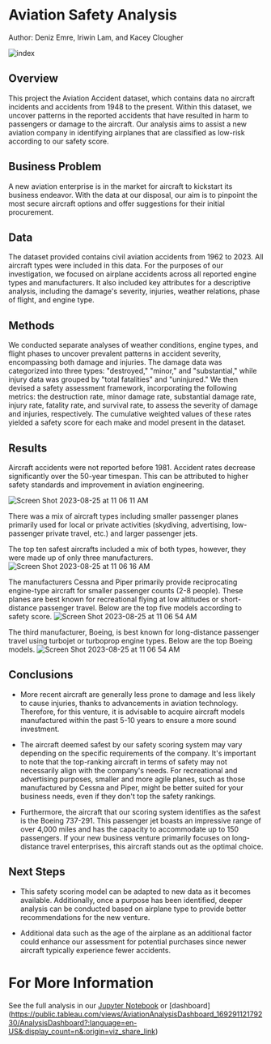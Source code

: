 # Aviation Safety Analysis 

Author: Deniz Emre, Iriwin Lam, and Kacey Clougher

![index](https://github.com/kaceyclougher/Phase-1-Project/assets/137820049/13a6f23a-59eb-42ad-9d82-36bb8981c2fe)


## Overview

This project the Aviation Accident dataset, which contains data no aircraft incidents and accidents from 1948 to the present. Within this dataset, we uncover patterns in the reported accidents that have resulted in harm to passengers or damage to the aircraft. Our analysis aims to assist a new aviation company in identifying airplanes that are classified as low-risk according to our safety score.

## Business Problem

A new aviation enterprise is in the market for aircraft to kickstart its business endeavor. With the data at our disposal, our aim is to pinpoint the most secure aircraft options and offer suggestions for their initial procurement.

## Data
The dataset provided contains civil aviation accidents from 1962 to 2023. All aircraft types were included in this data. For the purposes of our investigation, we focused on airplane accidents across all reported engine types and manufacturers. It also included key attributes for a descriptive analysis, including the damage's severity, injuries, weather relations, phase of flight, and engine type. 

## Methods
We conducted separate analyses of weather conditions, engine types, and flight phases to uncover prevalent patterns in accident severity, encompassing both damage and injuries. The damage data was categorized into three types: "destroyed," "minor," and "substantial," while injury data was grouped by "total fatalities" and "uninjured." We then devised a safety assessment framework, incorporating the following metrics: the destruction rate, minor damage rate, substantial damage rate, injury rate, fatality rate, and survival rate, to assess the severity of damage and injuries, respectively. The cumulative weighted values of these rates yielded a safety score for each make and model present in the dataset.

## Results

Aircraft accidents were not reported before 1981. Accident rates decrease significantly over the 50-year timespan. This can be attributed to higher safety standards and improvement in aviation engineering. 

![Screen Shot 2023-08-25 at 11 06 11 AM](https://github.com/kaceyclougher/Phase-1-Project/assets/137820049/50c858ac-4222-43ce-8c0a-d32d97f67033)


There was a mix of aircraft types including smaller passenger planes primarily used for local or private activities (skydiving, advertising, low-passenger private travel, etc.) and larger passenger jets. 

The top ten safest aircrafts included a mix of both types, however, they were made up of only three manufacturers. 
![Screen Shot 2023-08-25 at 11 06 16 AM](https://github.com/kaceyclougher/Phase-1-Project/assets/137820049/b57be40b-b527-4cd0-a4b1-55689056d18e)


The manufacturers Cessna and Piper primarily provide reciprocating engine-type aircraft for smaller passenger counts (2-8 people). These planes are best known for recreational flying at low altitudes or short-distance passenger travel. Below are the top five models according to safety score.
![Screen Shot 2023-08-25 at 11 06 54 AM](https://github.com/kaceyclougher/Phase-1-Project/assets/137820049/6e8a4b72-1a17-4695-9797-7f1b366b7ada)


The third manufacturer, Boeing, is best known for long-distance passenger travel using turbojet or turboprop engine types. Below are the top Boeing models. 
![Screen Shot 2023-08-25 at 11 06 54 AM](https://github.com/kaceyclougher/Phase-1-Project/assets/137820049/01001f0f-2c6f-4022-b590-ea1f5500224f)


## Conclusions

* More recent aircraft are generally less prone to damage and less likely to cause injuries, thanks to advancements in aviation technology. Therefore, for this venture, it is advisable to acquire aircraft models manufactured within the past 5-10 years to ensure a more sound investment.


* The aircraft deemed safest by our safety scoring system may vary depending on the specific requirements of the company. It's important to note that the top-ranking aircraft in terms of safety may not necessarily align with the company's needs. For recreational and advertising purposes, smaller and more agile planes, such as those manufactured by Cessna and Piper, might be better suited for your business needs, even if they don't top the safety rankings.

* Furthermore, the aircraft that our scoring system identifies as the safest is the Boeing 737-291. This passenger jet boasts an impressive range of over 4,000 miles and has the capacity to accommodate up to 150 passengers. If your new business venture primarily focuses on long-distance travel enterprises, this aircraft stands out as the optimal choice.


## Next Steps

* This safety scoring model can be adapted to new data as it becomes available. Additionally, once a purpose has been identified, deeper analysis can be conducted based on airplane type to provide better recommendations for the new venture.

* Additional data such as the age of the airplane as an additional factor could enhance our assessment for potential purchases since newer aircraft typically experience fewer accidents.

# For More Information

See the full analysis in our [Jupyter Notebook](https://github.com/kaceyclougher/Phase-1-Project/blob/7a647ba3299eb7eec3bc349fe2cb88bd54f5e2c5/Phase%201%20Project%20Final.ipynb) or [dashboard] (https://public.tableau.com/views/AviationAnalysisDashboard_16929112179230/AnalysisDashboard?:language=en-US&:display_count=n&:origin=viz_share_link)

